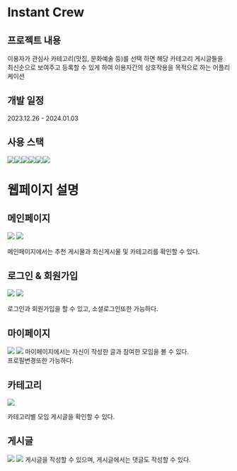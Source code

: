 # Instant Crew

## 프로젝트 내용 
이용자가 관심사 카테고리(맛집, 문화예술 등)를 선택 하면 해당 카테고리 게시글들을 최신순으로 보여주고 등록할 수 있게 하여 이용자간의 상호작용을 목적으로 하는 어플리케이션<br/>

## 개발 일정
2023.12.26 - 2024.01.03<br/>
## 사용 스택
<img src="https://img.shields.io/badge/HTML5-E34F26?style=for-the-badge&logo=html5&logoColor=white"/><img src='https://img.shields.io/badge/CSS3-1572B6?style=for-the-badge&logo=css3&logoColor=white'/><img src='https://img.shields.io/badge/TypeScript-007ACC?style=for-the-badge&logo=typescript&logoColor=white'/><img src='https://img.shields.io/badge/React-20232A?style=for-the-badge&logo=react&logoColor=61DAFB'/><img src='https://img.shields.io/badge/React_Query-FF4154?style=for-the-badge&logo=React_Query&logoColor=white'/><img src='https://img.shields.io/badge/next%20js-000000?style=for-the-badge&logo=nextdotjs&logoColor=white'/>
<br/>

# 웹페이지 설명

## 메인페이지
<img src='./public/docs/메인1.png'/>
<img src='./public/docs/메인2.png'/>

메인페이지에서는 추천 게시물과 최신게시물 및 카테고리를 확인할 수 있다.

## 로그인 & 회원가입
<img src='./public/docs/로그인.png/'>
<img src='./public/docs/회원가입.png/'>

로그인과 회원가입을 할 수 있고, 소셜로그인또한 가능하다.

## 마이페이지
<img src='./public/docs/마이페이지1.png/'>
<img src='./public/docs/마이페이지2.png/'>
마이페이지에서는 자신이 작성한 글과 참여한 모임을 볼 수 있다.<br/>
프로필변경또한 가능하다.

## 카테고리
<img src='./public/docs/카테고리.png/'>

카테고리별 모임 게시글을 확인할 수 있다.

## 게시글
<img src='./public/docs/게시글1.png/'>
<img src='./public/docs/게시글2.png/'>
게시글을 작성할 수 있으며, 게시글에서는 댓글도 작성할 수 있다.